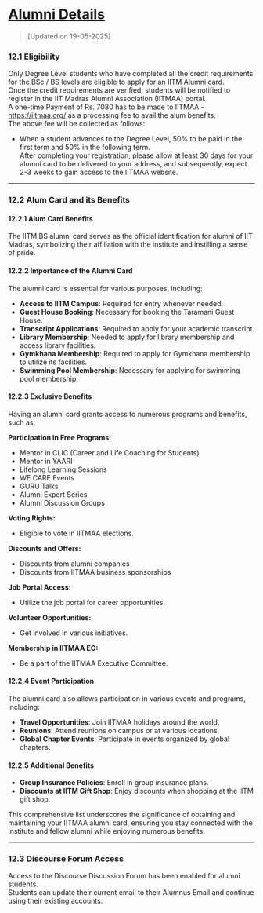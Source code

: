 # [Alumni Details](https://docs.google.com/document/u/1/d/e/2PACX-1vRxGnnDCVAO3KX2CGtMIcJQuDrAasVk2JHbDxkjsGrTP5ShhZK8N6ZSPX89lexKx86QPAUswSzGLsOA/pub?urp=gmail_link#h.67ut228nhrn0)
> [Updated on 19-05-2025]

### 12.1 Eligibility

Only Degree Level students who have completed all the credit requirements for the BSc / BS levels are eligible to apply for an IITM Alumni card.  
Once the credit requirements are verified, students will be notified to register in the IIT Madras Alumni Association (IITMAA) portal.  
A one-time Payment of Rs. 7080 has to be made to IITMAA - https://iitmaa.org/ as a processing fee to avail the alum benefits.  
The above fee will be collected as follows:  
- When a student advances to the Degree Level, 50% to be paid in the first term and 50% in the following term.  
After completing your registration, please allow at least 30 days for your alumni card to be delivered to your address, and subsequently, expect 2-3 weeks to gain access to the IITMAA website.

---

### 12.2 Alum Card and its Benefits

#### 12.2.1 Alum Card Benefits  
The IITM BS alumni card serves as the official identification for alumni of IIT Madras, symbolizing their affiliation with the institute and instilling a sense of pride.

#### 12.2.2 Importance of the Alumni Card  
The alumni card is essential for various purposes, including:  
- **Access to IITM Campus**: Required for entry whenever needed.  
- **Guest House Booking**: Necessary for booking the Taramani Guest House.  
- **Transcript Applications**: Required to apply for your academic transcript.  
- **Library Membership**: Needed to apply for library membership and access library facilities.  
- **Gymkhana Membership**: Required to apply for Gymkhana membership to utilize its facilities.  
- **Swimming Pool Membership**: Necessary for applying for swimming pool membership.

#### 12.2.3 Exclusive Benefits  
Having an alumni card grants access to numerous programs and benefits, such as:  

**Participation in Free Programs:**  
- Mentor in CLIC (Career and Life Coaching for Students)  
- Mentor in YAARI  
- Lifelong Learning Sessions  
- WE CARE Events  
- GURU Talks  
- Alumni Expert Series  
- Alumni Discussion Groups  

**Voting Rights:**  
- Eligible to vote in IITMAA elections.  

**Discounts and Offers:**  
- Discounts from alumni companies  
- Discounts from IITMAA business sponsorships  

**Job Portal Access:**  
- Utilize the job portal for career opportunities.  

**Volunteer Opportunities:**  
- Get involved in various initiatives.  

**Membership in IITMAA EC:**  
- Be a part of the IITMAA Executive Committee.

#### 12.2.4 Event Participation  
The alumni card also allows participation in various events and programs, including:  
- **Travel Opportunities**: Join IITMAA holidays around the world.  
- **Reunions**: Attend reunions on campus or at various locations.  
- **Global Chapter Events**: Participate in events organized by global chapters.

#### 12.2.5 Additional Benefits  
- **Group Insurance Policies**: Enroll in group insurance plans.  
- **Discounts at IITM Gift Shop**: Enjoy discounts when shopping at the IITM gift shop.  

This comprehensive list underscores the significance of obtaining and maintaining your IITMAA alumni card, ensuring you stay connected with the institute and fellow alumni while enjoying numerous benefits.

---

### 12.3 Discourse Forum Access

Access to the Discourse Discussion Forum has been enabled for alumni students.  
Students can update their current email to their Alumnus Email and continue using their existing accounts.
